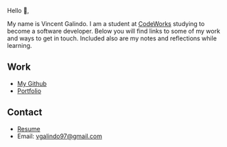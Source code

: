 Hello 👋, 

My name is Vincent Galindo. I am a student at [CodeWorks](https://boisecodeworks.com) studying to become a software developer. Below you will find links to some of my work and ways to get in touch. Included also are my notes and reflections while learning. 

## Work

* [My Github](https://github.com/vince-gali)
* [Portfolio](https://vince-gali.github.io/)

## Contact

* [Resume](https://vince-gali.github.io/resume)
* Email: vgalindo97@gmail.com
